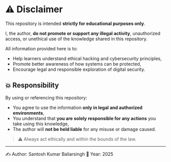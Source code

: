 # ⚠️ Disclaimer

This repository is intended **strictly for educational purposes only**.

I, the author, **do not promote or support any illegal activity**, unauthorized access, or unethical use of the knowledge shared in this repository.

All information provided here is to:

- Help learners understand ethical hacking and cybersecurity principles,
- Promote better awareness of how systems can be protected,
- Encourage legal and responsible exploration of digital security.

## 💥 Responsibility

By using or referencing this repository:

- You agree to use the information **only in legal and authorized environments**,
- You understand that **you are solely responsible for any actions** you take using this knowledge,
- The author will **not be held liable** for any misuse or damage caused.

> ⚠️ Always act ethically and within the bounds of the law.

---

✍️ Author: Santosh Kumar Baliarsingh
📅 Year: 2025
